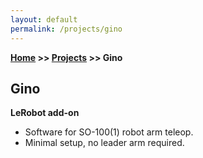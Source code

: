 ```yaml
---
layout: default
permalink: /projects/gino
---
```

**[Home](/) >> [Projects](/projects) >> Gino**

## Gino

<p><b>LeRobot add-on</b></p>
<ul>
  <li>Software for SO-100(1) robot arm teleop.</li>
  <li>Minimal setup, no leader arm required.</li>
</ul>
